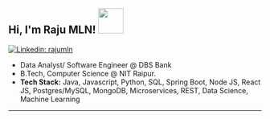 <h2> Hi, I'm Raju MLN! <img src="https://media.giphy.com/media/du3J3cXyzhj75IOgvA/giphy.gif" width="50"></h2>


[![Linkedin: rajumln](https://img.shields.io/badge/-rajumln-blue?style=flat-square&logo=Linkedin&logoColor=white&link=https://www.linkedin.com/in/raju-m-l-n/)](https://www.linkedin.com/in/raju-m-l-n/)
 
* Data Analyst/ Software Engineer @ DBS Bank
* B.Tech, Computer Science @ NIT Raipur.
* __Tech Stack:__ Java, Javascript, Python, SQL, Spring Boot, Node JS, React JS, Postgres/MySQL, MongoDB, Microservices, REST, Data Science, Machine Learning
---





